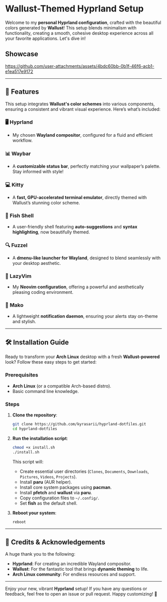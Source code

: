 #  **Wallust-Themed Hyprland Setup** 

Welcome to my **personal Hyprland configuration**, crafted with the beautiful colors generated by **Wallust**! This setup blends minimalism with functionality, creating a smooth, cohesive desktop experience across all your favorite applications. Let's dive in!

## Showcase

https://github.com/user-attachments/assets/4bdc60bb-0b1f-46f6-acb1-e1ea517e9172

---

## 🚀 **Features**

This setup integrates **Wallust's color schemes** into various components, ensuring a consistent and vibrant visual experience. Here’s what’s included:

### 🖥️ **Hyprland**  
- My chosen **Wayland compositor**, configured for a fluid and efficient workflow.

### 📊 **Waybar**  
- A **customizable status bar**, perfectly matching your wallpaper’s palette. Stay informed with style!

### 💻 **Kitty**  
- A **fast, GPU-accelerated terminal emulator**, directly themed with Wallust’s stunning color scheme.

### 🐠 **Fish Shell**  
- A user-friendly shell featuring **auto-suggestions** and **syntax highlighting**, now beautifully themed.

### 🔍 **Fuzzel**  
- A **dmenu-like launcher for Wayland**, designed to blend seamlessly with your desktop aesthetic.

### 📝 **LazyVim**  
- My **Neovim configuration**, offering a powerful and aesthetically pleasing coding environment.

### 🔔 **Mako**  
- A lightweight **notification daemon**, ensuring your alerts stay on-theme and stylish.

---

## 🛠️ **Installation Guide**

Ready to transform your **Arch Linux** desktop with a fresh **Wallust-powered** look? Follow these easy steps to get started:

### Prerequisites
- **Arch Linux** (or a compatible Arch-based distro).
- Basic command line knowledge.

### Steps

1. **Clone the repository**:

    ```bash
    git clone https://github.com/kyrasarii/hyprland-dotfiles.git
    cd hyprland-dotfiles
    ```

    
2. **Run the installation script**:

    ```bash
    chmod +x install.sh
    ./install.sh
    ```

   This script will:

   - Create essential user directories (`Clones`, `Documents`, `Downloads`, `Pictures`, `Videos`, `Projects`).
   - Install **paru** (AUR helper).
   - Install core system packages using **pacman**.
   - Install **pfetch** and **wallust** via **paru**.
   - Copy configuration files to `~/.config/`.
   - Set **fish** as the default shell.

3. **Reboot your system**:

    ```bash
    reboot
    ```

---

## 🙏 **Credits & Acknowledgements**

A huge thank you to the following:

- **Hyprland**: For creating an incredible Wayland compositor.  
- **Wallust**: For the fantastic tool that brings **dynamic theming** to life.  
- **Arch Linux community**: For endless resources and support.

---

Enjoy your new, vibrant **Hyprland** setup! If you have any questions or feedback, feel free to open an issue or pull request. Happy customizing! 💖
